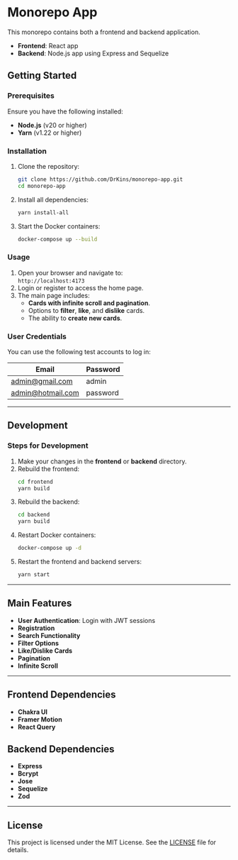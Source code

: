 # Monorepo App

This monorepo contains both a frontend and backend application.

- **Frontend**: React app
- **Backend**: Node.js app using Express and Sequelize

## Getting Started

### Prerequisites

Ensure you have the following installed:

- **Node.js** (v20 or higher)
- **Yarn** (v1.22 or higher)

### Installation

1. Clone the repository:
   ```bash
   git clone https://github.com/DrKins/monorepo-app.git
   cd monorepo-app
   ```
2. Install all dependencies:
   ```bash
   yarn install-all
   ```
3. Start the Docker containers:
   ```bash
   docker-compose up --build
   ```

### Usage

1. Open your browser and navigate to:  
   `http://localhost:4173`
2. Login or register to access the home page.
3. The main page includes:
   - **Cards with infinite scroll and pagination**.
   - Options to **filter**, **like**, and **dislike** cards.
   - The ability to **create new cards**.

### User Credentials

You can use the following test accounts to log in:

| **Email**         | **Password** |
| ----------------- | ------------ |
| admin@gmail.com   | admin        |
| admin@hotmail.com | password     |

---

## Development

### Steps for Development

1. Make your changes in the **frontend** or **backend** directory.
2. Rebuild the frontend:
   ```bash
   cd frontend
   yarn build
   ```
3. Rebuild the backend:
   ```bash
   cd backend
   yarn build
   ```
4. Restart Docker containers:
   ```bash
   docker-compose up -d
   ```
5. Restart the frontend and backend servers:
   ```bash
   yarn start
   ```

---

## Main Features

- **User Authentication**: Login with JWT sessions
- **Registration**
- **Search Functionality**
- **Filter Options**
- **Like/Dislike Cards**
- **Pagination**
- **Infinite Scroll**

---

## Frontend Dependencies

- **Chakra UI**
- **Framer Motion**
- **React Query**

## Backend Dependencies

- **Express**
- **Bcrypt**
- **Jose**
- **Sequelize**
- **Zod**

---

## License

This project is licensed under the MIT License. See the [LICENSE](LICENSE) file for details.
